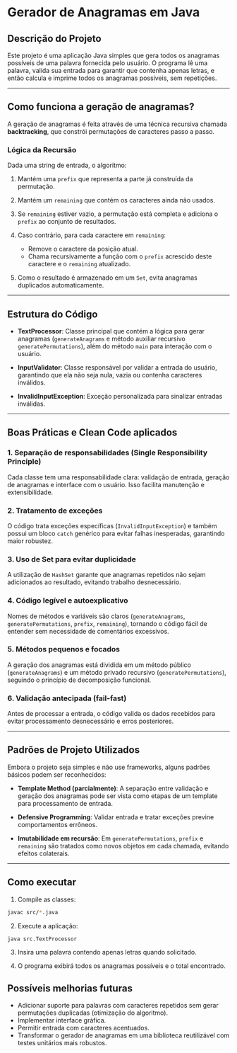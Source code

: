 # Gerador de Anagramas em Java

## Descrição do Projeto

Este projeto é uma aplicação Java simples que gera todos os anagramas possíveis de uma palavra fornecida pelo usuário. O programa lê uma palavra, valida sua entrada para garantir que contenha apenas letras, e então calcula e imprime todos os anagramas possíveis, sem repetições.

---

## Como funciona a geração de anagramas?

A geração de anagramas é feita através de uma técnica recursiva chamada **backtracking**, que constrói permutações de caracteres passo a passo.

### Lógica da Recursão

Dada uma string de entrada, o algoritmo:

1. Mantém uma `prefix` que representa a parte já construída da permutação.
2. Mantém um `remaining` que contém os caracteres ainda não usados.
3. Se `remaining` estiver vazio, a permutação está completa e adiciona o `prefix` ao conjunto de resultados.
4. Caso contrário, para cada caractere em `remaining`:

   * Remove o caractere da posição atual.
   * Chama recursivamente a função com o `prefix` acrescido deste caractere e o `remaining` atualizado.
5. Como o resultado é armazenado em um `Set`, evita anagramas duplicados automaticamente.

---

## Estrutura do Código

* **TextProcessor**:
  Classe principal que contém a lógica para gerar anagramas (`generateAnagrams` e método auxiliar recursivo `generatePermutations`), além do método `main` para interação com o usuário.

* **InputValidator**:
  Classe responsável por validar a entrada do usuário, garantindo que ela não seja nula, vazia ou contenha caracteres inválidos.

* **InvalidInputException**:
  Exceção personalizada para sinalizar entradas inválidas.

---

## Boas Práticas e Clean Code aplicados

### 1. **Separação de responsabilidades (Single Responsibility Principle)**

Cada classe tem uma responsabilidade clara: validação de entrada, geração de anagramas e interface com o usuário. Isso facilita manutenção e extensibilidade.

### 2. **Tratamento de exceções**

O código trata exceções específicas (`InvalidInputException`) e também possui um bloco `catch` genérico para evitar falhas inesperadas, garantindo maior robustez.

### 3. **Uso de Set para evitar duplicidade**

A utilização de `HashSet` garante que anagramas repetidos não sejam adicionados ao resultado, evitando trabalho desnecessário.

### 4. **Código legível e autoexplicativo**

Nomes de métodos e variáveis são claros (`generateAnagrams`, `generatePermutations`, `prefix`, `remaining`), tornando o código fácil de entender sem necessidade de comentários excessivos.

### 5. **Métodos pequenos e focados**

A geração dos anagramas está dividida em um método público (`generateAnagrams`) e um método privado recursivo (`generatePermutations`), seguindo o princípio de decomposição funcional.

### 6. **Validação antecipada (fail-fast)**

Antes de processar a entrada, o código valida os dados recebidos para evitar processamento desnecessário e erros posteriores.

---

## Padrões de Projeto Utilizados

Embora o projeto seja simples e não use frameworks, alguns padrões básicos podem ser reconhecidos:

* **Template Method (parcialmente)**:
  A separação entre validação e geração dos anagramas pode ser vista como etapas de um template para processamento de entrada.

* **Defensive Programming**:
  Validar entrada e tratar exceções previne comportamentos errôneos.

* **Imutabilidade em recursão**:
  Em `generatePermutations`, `prefix` e `remaining` são tratados como novos objetos em cada chamada, evitando efeitos colaterais.

---

## Como executar

1. Compile as classes:

```bash
javac src/*.java
```

2. Execute a aplicação:

```bash
java src.TextProcessor
```

3. Insira uma palavra contendo apenas letras quando solicitado.

4. O programa exibirá todos os anagramas possíveis e o total encontrado.

## Possíveis melhorias futuras

* Adicionar suporte para palavras com caracteres repetidos sem gerar permutações duplicadas (otimização do algoritmo).
* Implementar interface gráfica.
* Permitir entrada com caracteres acentuados.
* Transformar o gerador de anagramas em uma biblioteca reutilizável com testes unitários mais robustos.
